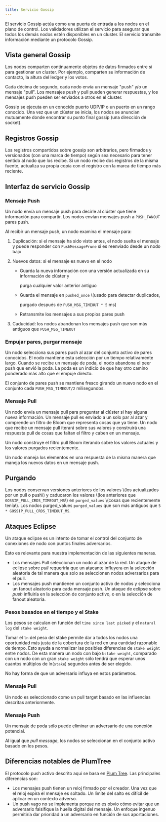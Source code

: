 ```yaml
---
title: Servicio Gossip
---
```


El servicio Gossip actúa como una puerta de entrada a los nodos en el plano de control. Los validadores utilizan el servicio para asegurar que todos los demás nodos estén disponibles en un cluster. El servicio transmite información mediante un protocolo Gossip.

## Vista general Gossip

Los nodos comparten continuamente objetos de datos firmados entre sí para gestionar un cluster. Por ejemplo, comparten su información de contacto, la altura del ledger y los votos.

Cada décima de segundo, cada nodo envía un mensaje "push" y/o un mensaje "pull". Los mensajes push y pull pueden generar respuestas, y los mensajes push pueden ser enviados a otros en el cluster.

Gossip se ejecuta en un conocido puerto UDP/IP o un puerto en un rango conocido. Una vez que un clúster se inicia, los nodos se anuncian mutuamente donde encontrar su punto final gossip \(una dirección de socket\).

## Registros Gossip

Los registros compartidos sobre gossip son arbitrarios, pero firmados y versionados \(con una marca de tiempo\) según sea necesario para tener sentido al nodo que los recibe. Si un nodo recibe dos registros de la misma fuente, actualiza su propia copia con el registro con la marca de tiempo más reciente.

## Interfaz de servicio Gossip

### Mensaje Push

Un nodo envía un mensaje push para decirle al clúster que tiene información para compartir. Los nodos envían mensajes push a `PUSH_FANOUT` pares push.

Al recibir un mensaje push, un nodo examina el mensaje para:

1. Duplicación: si el mensaje ha sido visto antes, el nodo suelta el mensaje y puede responder con `PushMessagePrune` si es reenviado desde un nodo bajo
2. Nuevos datos: si el mensaje es nuevo en el nodo

   - Guarda la nueva información con una versión actualizada en su información de clúster y

     purga cualquier valor anterior antiguo

   - Guarda el mensaje en `pushed_once` \\(usado para detectar duplicados,

     purgado después de `PUSH_MSG_TIMEOUT * 5` ms\)

   - Retransmite los mensajes a sus propios pares push

3. Caducidad: los nodos abandonan los mensajes push que son más antiguos que `PUSH_MSG_TIMEOUT`

### Empujar pares, purgar mensaje

Un nodo selecciona sus pares push al azar del conjunto activo de pares conocidos. El nodo mantiene esta selección por un tiempo relativamente largo. Cuando se recibe un mensaje de poda, el nodo abandona el peer push que envió la poda. La poda es un indicio de que hay otro camino ponderado más alto que el empuje directo.

El conjunto de pares push se mantiene fresco girando un nuevo nodo en el conjunto cada `PUSH_MSG_TIMEOUT/2` milisegundos.

### Mensaje Pull

Un nodo envía un mensaje pull para preguntar al clúster si hay alguna nueva información. Un mensaje pull es enviado a un solo par al azar y comprende un filtro de Bloom que representa cosas que ya tiene. Un nodo que recibe un mensaje pull iterará sobre sus valores y construirá una respuesta pull de cosas que faltan el filtro y caben en un mensaje.

Un nodo construye el filtro pull Bloom iterando sobre los valores actuales y los valores purgados recientemente.

Un nodo maneja los elementos en una respuesta de la misma manera que maneja los nuevos datos en un mensaje push.

## Purgando

Los nodos conservan versiones anteriores de los valores \\(los actualizados por un pull o push\\) y caducaron los valores \\(los anteriores que `GOSSIP_PULL_CRDS_TIMEOUT_MS`\\) en `purged_values` \\(cosas que recientemente tenía\\). Los nodos purged_values `purged_values` que son más antiguos que `5 * GOSSIP_PULL_CRDS_TIMEOUT_MS`.

## Ataques Eclipse

Un ataque eclipse es un intento de tomar el control del conjunto de conexiones de nodo con puntos finales adversarios.

Esto es relevante para nuestra implementación de las siguientes maneras.

- Los mensajes Pull seleccionan un nodo al azar de la red. Un ataque de eclipse sobre _pull_ requeriría que un atacante influyera en la selección aleatoria de tal manera que solo se seleccionen nodos adversarios para el pull.
- Los mensajes push mantienen un conjunto activo de nodos y selecciona un fanout aleatorio para cada mensaje push. Un ataque de eclipse sobre _push_ influiría en la selección de conjunto activo, o en la selección de fanout aleatoria.

### Pesos basados en el tiempo y el Stake

Los pesos se calculan en función del `time since last picked` y el `natural log` del `stake weight`.

Tomar el `ln` del peso del stake permite dar a todos los nodos una oportunidad más justa de la cobertura de la red en una cantidad razonable de tiempo. Esto ayuda a normalizar las posibles diferencias de `stake weight` entre nodos. De esta manera un nodo con bajo `bstake weight`, comparado con un nodo con un gran `stake weight` sólo tendrá que esperar unos cuantos múltiplos de ln\(`stake`\) segundos antes de ser elegido.

No hay forma de que un adversario influya en estos parámetros.

### Mensaje Pull

Un nodo es seleccionado como un pull target basado en las influencias descritas anteriormente.

### Mensaje Push

Un mensaje de poda sólo puede eliminar un adversario de una conexión potencial.

Al igual que _pull message_, los nodos se seleccionan en el conjunto activo basado en los pesos.

## Diferencias notables de PlumTree

El protocolo push activo descrito aquí se basa en [Plum Tree](https://haslab.uminho.pt/sites/default/files/jop/files/lpr07a.pdf). Las principales diferencias son:

- Los mensajes push tienen un reloj firmado por el creador. Una vez que el reloj expira el mensaje es soltado. Un límite del salto es difícil de aplicar en un contexto adverso.
- Un push vago no se implementa porque no es obvio cómo evitar que un adversario falsifique la huella digital del mensaje. Un enfoque ingenuo permitiría dar prioridad a un adversario en función de sus aportaciones.
